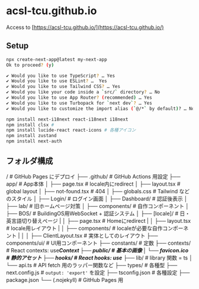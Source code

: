 # acsl-tcu.github.io

Access to [https://acsl-tcu.github.io/](https://acsl-tcu.github.io/)

## Setup

```bash
npx create-next-app@latest my-next-app
Ok to proceed? (y)

✔ Would you like to use TypeScript? … Yes
✔ Would you like to use ESLint? …  Yes
✔ Would you like to use Tailwind CSS? … Yes
✔ Would you like your code inside a `src/` directory? … No 
✔ Would you like to use App Router? (recommended) … Yes
✔ Would you like to use Turbopack for `next dev`? … Yes
✔ Would you like to customize the import alias (`@/*` by default)? … No
```

```bash
npm install next-i18next react-i18next i18next
npm install clsx # 
npm install lucide-react react-icons # 各種アイコン
npm install zustand
npm install next-auth 
```

## フォルダ構成

/                           # GitHub Pages にデプロイ
├── .github/                # GitHub Actions 用設定
├── app/                    # App本体
│   ├── page.tsx            # locale内にredirect
│   ├── layout.tsx          # global layout
│   ├── not-found.tsx       # 404
│   ├── globals.css         # Tailwind などのスタイル
│   ├── Login/              # ログイン画面
│   ├── Dashboard/          # 認証後表示
│   ├── lab/                # 旧ホームページ対策
│   ├── components/         # 自作コンポーネント
│   ├── BOS/                # BuildingOS用WebSocket + 認証システム 
│   ├── [locale]/           # 日・英言語切り替えページ
|   │   ├── page.tsx        # Homeにredirect
|   │   ├── layout.tsx      # locale用レイアウト
|   │   ├── components/     # localeが必要な自作コンポーネント
|   │   │   ├── ClientLayout.tsx      # 実体としてのレイアウト
├── components/ui/          # UI用コンポーネント
├── constants/              # 定数
├── contexts/               # React contexts: use***Context
├── public/                 # 基本の画像
│   └── favicon.ico         # 静的アセット
├── hooks/                  # React hooks: use***
├── lib/                    # library 関数 = ts
│   └── api.ts              # API fetch 用のラッパー関数など
├── types/                  # 各種型
├── next.config.js          # `output: 'export'` を設定
├── tsconfig.json           # 各種設定
├── package.json
└── (.nojekyll)               # GitHub Pages 用
